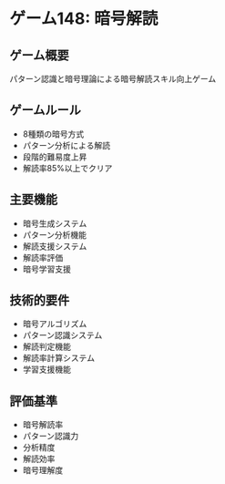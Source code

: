 # ゲーム148: 暗号解読

## ゲーム概要
パターン認識と暗号理論による暗号解読スキル向上ゲーム

## ゲームルール
- 8種類の暗号方式
- パターン分析による解読
- 段階的難易度上昇
- 解読率85%以上でクリア

## 主要機能
- 暗号生成システム
- パターン分析機能
- 解読支援システム
- 解読率評価
- 暗号学習支援

## 技術的要件
- 暗号アルゴリズム
- パターン認識システム
- 解読判定機能
- 解読率計算システム
- 学習支援機能

## 評価基準
- 暗号解読率
- パターン認識力
- 分析精度
- 解読効率
- 暗号理解度